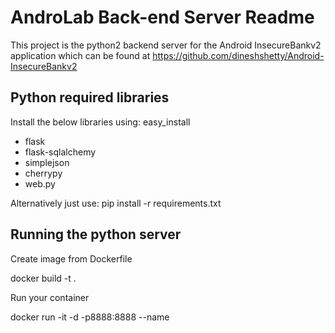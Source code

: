 AndroLab Back-end Server Readme
==========

This project is the python2 backend server for the Android InsecureBankv2 application which can be found at https://github.com/dineshshetty/Android-InsecureBankv2


Python required libraries
-----

Install the below libraries using: easy_install <libraryname>

* flask
* flask-sqlalchemy
* simplejson
* cherrypy
* web.py

Alternatively just use:
pip install -r requirements.txt

Running the python server
-----
Create image from Dockerfile
  
docker build -t <IMAGE-NAME> .

Run your container
  
docker run -it -d -p8888:8888 --name <CONTAINER-NAME> <IMAGE-NAME>

